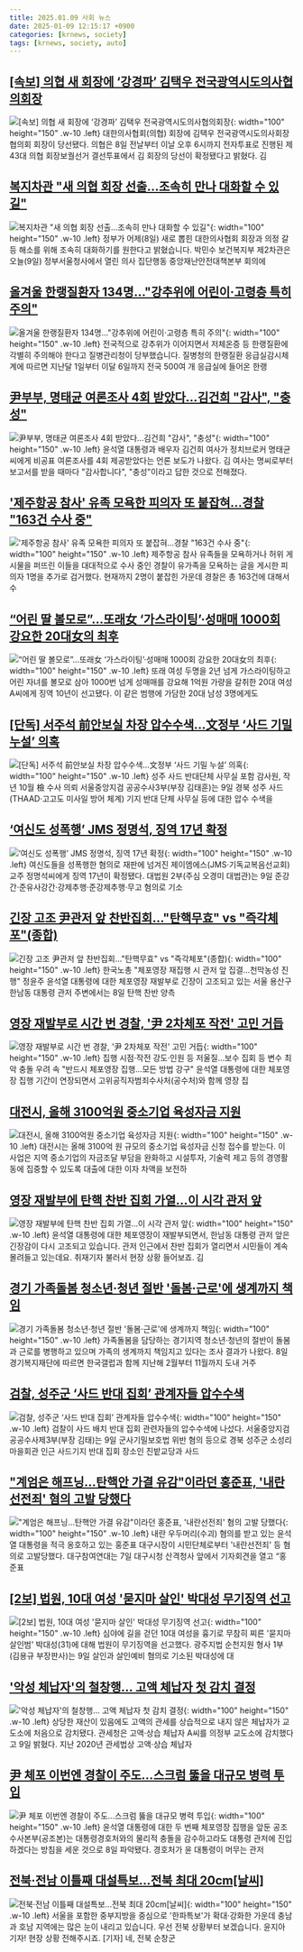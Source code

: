 ```yaml
---
title: 2025.01.09 사회 뉴스
date: 2025-01-09 12:15:17 +0900
categories: [krnews, society]
tags: [krnews, society, auto]
---
```

## [[속보] 의협 새 회장에 ‘강경파’ 김택우 전국광역시도의사협의회장](https://n.news.naver.com/mnews/article/009/0005426037)

![[속보] 의협 새 회장에 ‘강경파’ 김택우 전국광역시도의사협의회장](https://mimgnews.pstatic.net/image/origin/009/2025/01/08/5426037.jpg?type=nf220_150){: width="100" height="150" .w-10 .left}
대한의사협회(의협) 회장에 김택우 전국광역시도의사회장협의회 회장이 당선됐다. 의협은 8일 전날부터 이날 오후 6시까지 전자투표로 진행된 제43대 의협 회장보궐선거 결선투표에서 김 회장의 당선이 확정됐다고 밝혔다. 김

## [복지차관 "새 의협 회장 선출…조속히 만나 대화할 수 있길"](https://n.news.naver.com/mnews/article/437/0000425857)

![복지차관 "새 의협 회장 선출…조속히 만나 대화할 수 있길"](https://mimgnews.pstatic.net/image/origin/437/2025/01/09/425857.jpg?type=nf220_150){: width="100" height="150" .w-10 .left}
정부가 어제(8일) 새로 뽑힌 대한의사협회 회장과 의정 갈등 해소를 위해 조속히 대화하기를 원한다고 밝혔습니다. 박민수 보건복지부 제2차관은 오늘(9일) 정부서울청사에서 열린 의사 집단행동 중앙재난안전대책본부 회의에

## [올겨울 한랭질환자 134명…"강추위에 어린이·고령층 특히 주의"](https://n.news.naver.com/mnews/article/055/0001221799)

![올겨울 한랭질환자 134명…"강추위에 어린이·고령층 특히 주의"](https://mimgnews.pstatic.net/image/origin/055/2025/01/08/1221799.jpg?type=nf220_150){: width="100" height="150" .w-10 .left}
전국적으로 강추위가 이어지면서 저체온증 등 한랭질환에 각별히 주의해야 한다고 질병관리청이 당부했습니다. 질병청의 한랭질환 응급실감시체계에 따르면 지난달 1일부터 이달 6일까지 전국 500여 개 응급실에 들어온 한랭

## [尹부부, 명태균 여론조사 4회 받았다…김건희 "감사", "충성"](https://n.news.naver.com/mnews/article/079/0003979344)

![尹부부, 명태균 여론조사 4회 받았다…김건희 "감사", "충성"](https://mimgnews.pstatic.net/image/origin/079/2025/01/08/3979344.jpg?type=nf220_150){: width="100" height="150" .w-10 .left}
윤석열 대통령과 배우자 김건희 여사가 정치브로커 명태균씨에게 비공표 여론조사를 4회 제공받았다는 언론 보도가 나왔다. 김 여사는 명씨로부터 보고서를 받을 때마다 "감사합니다", "충성"이라고 답한 것으로 전해졌다.

## ['제주항공 참사' 유족 모욕한 피의자 또 붙잡혀…경찰 "163건 수사 중"](https://n.news.naver.com/mnews/article/079/0003979455)

!['제주항공 참사' 유족 모욕한 피의자 또 붙잡혀…경찰 "163건 수사 중"](https://mimgnews.pstatic.net/image/origin/079/2025/01/09/3979455.jpg?type=nf220_150){: width="100" height="150" .w-10 .left}
제주항공 참사 유족들을 모욕하거나 허위 게시물을 퍼뜨린 이들을 대대적으로 수사 중인 경찰이 유가족을 모욕하는 글을 게시한 피의자 1명을 추가로 검거했다. 현재까지 2명이 붙잡힌 가운데 경찰은 총 163건에 대해서 수

## [“어린 딸 볼모로”…또래女 ‘가스라이팅’·성매매 1000회 강요한 20대女의 최후](https://n.news.naver.com/mnews/article/016/0002413055)

![“어린 딸 볼모로”…또래女 ‘가스라이팅’·성매매 1000회 강요한 20대女의 최후](https://mimgnews.pstatic.net/image/origin/016/2025/01/08/2413055.jpg?type=nf220_150){: width="100" height="150" .w-10 .left}
또래 여성 두명을 2년 넘게 가스라이팅하고 어린 자녀를 볼모로 삼아 1000번 넘게 성매매를 강요해 1억원 가량을 갈취한 20대 여성 A씨에게 징역 10년이 선고됐다. 이 같은 범행에 가담한 20대 남성 3명에게도

## [[단독] 서주석 前안보실 차장 압수수색…文정부 ‘사드 기밀 누설’ 의혹](https://n.news.naver.com/mnews/article/023/0003881298)

![[단독] 서주석 前안보실 차장 압수수색…文정부 ‘사드 기밀 누설’ 의혹](https://mimgnews.pstatic.net/image/origin/023/2025/01/09/3881298.jpg?type=nf220_150){: width="100" height="150" .w-10 .left}
성주 사드 반대단체 사무실 포함 감사원, 작년 10월 檢 수사 의뢰 서울중앙지검 공공수사3부(부장 김태훈)는 9일 경북 성주 사드(THAAD·고고도 미사일 방어 체계) 기지 반대 단체 사무실 등에 대한 압수 수색을

## [‘여신도 성폭행’ JMS 정명석, 징역 17년 확정](https://n.news.naver.com/mnews/article/028/0002725747)

![‘여신도 성폭행’ JMS 정명석, 징역 17년 확정](https://mimgnews.pstatic.net/image/origin/028/2025/01/09/2725747.jpg?type=nf220_150){: width="100" height="150" .w-10 .left}
여신도들을 성폭행한 혐의로 재판에 넘겨진 제이엠에스(JMS·기독교복음선교회) 교주 정명석씨에게 징역 17년이 확정됐다. 대법원 2부(주심 오경미 대법관)는 9일 준강간·준유사강간·강제추행·준강제추행·무고 혐의로 기소

## [긴장 고조 尹관저 앞 찬반집회…"탄핵무효" vs "즉각체포"(종합)](https://n.news.naver.com/mnews/article/001/0015149505)

![긴장 고조 尹관저 앞 찬반집회…"탄핵무효" vs "즉각체포"(종합)](https://mimgnews.pstatic.net/image/origin/001/2025/01/08/15149505.jpg?type=nf220_150){: width="100" height="150" .w-10 .left}
한국노총 "체포영장 재집행 시 관저 앞 집결…천막농성 진행" 정윤주 윤석열 대통령에 대한 체포영장 재발부로 긴장이 고조되고 있는 서울 용산구 한남동 대통령 관저 주변에서는 8일 탄핵 찬반 양측

## [영장 재발부로 시간 번 경찰, '尹 2차체포 작전' 고민 거듭](https://n.news.naver.com/mnews/article/001/0015148379)

![영장 재발부로 시간 번 경찰, '尹 2차체포 작전' 고민 거듭](https://mimgnews.pstatic.net/image/origin/001/2025/01/08/15148379.jpg?type=nf220_150){: width="100" height="150" .w-10 .left}
집행 시점·작전 강도·인원 등 저울질…보수 집회 등 변수 최악 충돌 우려 속 "반드시 체포영장 집행…모든 방법 강구" 윤석열 대통령에 대한 체포영장 집행 기간이 연장되면서 고위공직자범죄수사처(공수처)와 함께 영장 집

## [대전시, 올해 3100억원 중소기업 육성자금 지원](https://n.news.naver.com/mnews/article/031/0000899838)

![대전시, 올해 3100억원 중소기업 육성자금 지원](https://mimgnews.pstatic.net/image/origin/031/2025/01/09/899838.jpg?type=nf220_150){: width="100" height="150" .w-10 .left}
대전시는 올해 3100억 원 규모의 중소기업 육성자금 신청 접수를 받는다. 이 사업은 지역 중소기업의 자금조달 부담을 완화하고 시설투자, 기술력 제고 등의 경영활동에 집중할 수 있도록 대출에 대한 이자 차액을 보전하

## [영장 재발부에 탄핵 찬반 집회 가열…이 시각 관저 앞](https://n.news.naver.com/mnews/article/422/0000703797)

![영장 재발부에 탄핵 찬반 집회 가열…이 시각 관저 앞](https://mimgnews.pstatic.net/image/origin/422/2025/01/08/703797.jpg?type=nf220_150){: width="100" height="150" .w-10 .left}
윤석열 대통령에 대한 체포영장이 재발부되면서, 한남동 대통령 관저 앞은 긴장감이 다시 고조되고 있습니다. 관저 인근에서 찬반 집회가 열리면서 시민들이 계속 몰려들고 있는데요. 취재기자 불러서 현장 상황 들어보죠. 김

## [경기 가족돌봄 청소년·청년 절반 '돌봄·근로'에 생계까지 책임](https://n.news.naver.com/mnews/article/421/0008010921)

![경기 가족돌봄 청소년·청년 절반 '돌봄·근로'에 생계까지 책임](https://mimgnews.pstatic.net/image/origin/421/2025/01/08/8010921.jpg?type=nf220_150){: width="100" height="150" .w-10 .left}
가족돌봄을 담당하는 경기지역 청소년·청년의 절반이 돌봄과 근로를 병행하고 있으며 가족의 생계까지 책임지고 있다는 조사 결과가 나왔다. 8일 경기복지재단에 따르면 한국갤럽과 함께 지난해 2월부터 11월까지 도내 거주

## [검찰, 성주군 ‘사드 반대 집회’ 관계자들 압수수색](https://n.news.naver.com/mnews/article/028/0002725751)

![검찰, 성주군 ‘사드 반대 집회’ 관계자들 압수수색](https://mimgnews.pstatic.net/image/origin/028/2025/01/09/2725751.jpg?type=nf220_150){: width="100" height="150" .w-10 .left}
검찰이 사드 배치 반대 집회 관련자들의 압수수색에 나섰다. 서울중앙지검 공공수사제3부(부장 김태)는 9일 군사기밀보호법 위반 혐의 등으로 경북 성주군 소성리 마을회관 인근 사드기지 반대 집회 장소인 진밭교당과 사드

## ["계엄은 해프닝…탄핵안 가결 유감"이라던 홍준표, '내란선전죄' 혐의 고발 당했다](https://n.news.naver.com/mnews/article/011/0004437341)

!["계엄은 해프닝…탄핵안 가결 유감"이라던 홍준표, '내란선전죄' 혐의 고발 당했다](https://mimgnews.pstatic.net/image/origin/011/2025/01/08/4437341.jpg?type=nf220_150){: width="100" height="150" .w-10 .left}
내란 우두머리(수괴) 혐의를 받고 있는 윤석열 대통령을 적극 옹호하고 있는 홍준표 대구시장이 시민단체로부터 '내란선전죄' 등 혐의로 고발당했다. 대구참여연대는 7일 대구시청 산격청사 앞에서 기자회견을 열고 “홍준표

## [[2보] 법원, 10대 여성 '묻지마 살인' 박대성 무기징역 선고](https://n.news.naver.com/mnews/article/001/0015150324)

![[2보] 법원, 10대 여성 '묻지마 살인' 박대성 무기징역 선고](https://mimgnews.pstatic.net/image/origin/001/2025/01/09/15150324.jpg?type=nf220_150){: width="100" height="150" .w-10 .left}
심야에 길을 걷던 10대 여성을 흉기로 무참히 찌른 '묻지마 살인범' 박대성(31)에 대해 법원이 무기징역을 선고했다. 광주지법 순천지원 형사 1부(김용규 부장판사)는 9일 살인과 살인예비 혐의로 기소된 박대성에 대

## ['악성 체납자'의 철창행… 고액 체납자 첫 감치 결정](https://n.news.naver.com/mnews/article/014/0005293223)

!['악성 체납자'의 철창행… 고액 체납자 첫 감치 결정](https://mimgnews.pstatic.net/image/origin/014/2025/01/09/5293223.jpg?type=nf220_150){: width="100" height="150" .w-10 .left}
상당한 재산이 있음에도 고액의 관세를 상습적으로 내지 않은 체납자가 교도소에 처음으로 감치됐다. 관세청은 고액·상습 체납자 A씨를 의정부 교도소에 감치했다고 9일 밝혔다. 지난 2020년 관세법상 고액·상습 체납자

## [尹 체포 이번엔 경찰이 주도…스크럼 뚫을 대규모 병력 투입](https://n.news.naver.com/mnews/article/025/0003413658)

![尹 체포 이번엔 경찰이 주도…스크럼 뚫을 대규모 병력 투입](https://mimgnews.pstatic.net/image/origin/025/2025/01/09/3413658.jpg?type=nf220_150){: width="100" height="150" .w-10 .left}
윤석열 대통령에 대한 두 번째 체포영장 집행을 앞둔 공조수사본부(공조본)는 대통령경호처와의 물리적 충돌을 감수하고라도 대통령 관저에 진입하겠다는 방침을 세운 것으로 8일 파악됐다. 경호처가 윤 대통령이 머무는 관저

## [전북·전남 이틀째 대설특보...전북 최대 20cm[날씨]](https://n.news.naver.com/mnews/article/052/0002138345)

![전북·전남 이틀째 대설특보...전북 최대 20cm[날씨]](https://mimgnews.pstatic.net/image/origin/052/2025/01/09/2138345.jpg?type=nf220_150){: width="100" height="150" .w-10 .left}
서울을 포함한 중부지방을 중심으로 '한파특보'가 확대·강화한 가운데 충남과 호남 지역에는 많은 눈이 내리고 있습니다. 우선 전북 상황부터 보겠습니다. 윤지아 기자! 현장 상황 전해주시죠. [기자] 네, 전북 순창군

